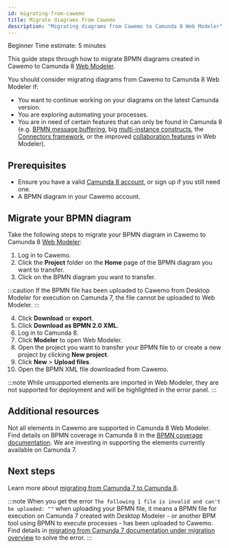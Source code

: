 ```yaml
---
id: migrating-from-cawemo
title: Migrate diagrams from Cawemo
description: "Migrating diagrams from Cawemo to Camunda 8 Web Modeler"
---
```


<span class="badge badge--beginner">Beginner</span>
<span class="badge badge--medium">Time estimate: 5 minutes</span>

This guide steps through how to migrate BPMN diagrams created in Cawemo to Camunda 8 [Web Modeler](https://modeler.cloud.camunda.io/).

You should consider migrating diagrams from Cawemo to Camunda 8 Web Modeler if:

- You want to continue working on your diagrams on the latest Camunda version.
- You are exploring automating your processes.
- You are in need of certain features that can only be found in Camunda 8 (e.g. [BPMN message buffering](/components/concepts/messages.md#message-buffering), big [multi-instance constructs](/components/modeler/bpmn/multi-instance/multi-instance.md), the [Connectors framework](/components/connectors/introduction.md), or the improved [collaboration features](/components/modeler/web-modeler/collaboration.md) in Web Modeler).

## Prerequisites

- Ensure you have a valid [Camunda 8 account](/guides/create-account.md), or sign up if you still need one.
- A BPMN diagram in your Cawemo account.

## Migrate your BPMN diagram

Take the following steps to migrate your BPMN diagram in Cawemo to Camunda 8 [Web Modeler](/components/modeler/web-modeler/launch-web-modeler.md):

1. Log in to Cawemo.
2. Click the **Project** folder on the **Home** page of the BPMN diagram you want to transfer.
3. Click on the BPMN diagram you want to transfer.

:::caution
If the BPMN file has been uploaded to Cawemo from Desktop Modeler for execution on Camunda 7, the file cannot be uploaded to Web Modeler.
:::

4. Click **Download** or **export**.
5. Click **Download as BPMN 2.0 XML**.
6. Log in to Camunda 8.
7. Click **Modeler** to open Web Modeler.
8. Open the project you want to transfer your BPMN file to or create a new project by clicking **New project**.
9. Click **New** > **Upload files**.
10. Open the BPMN XML file downloaded from Cawemo.

:::note
While unsupported elements are imported in Web Modeler, they are not supported for deployment and will be highlighted in the error panel.
:::

## Additional resources

Not all elements in Cawemo are supported in Camunda 8 Web Modeler. Find details on BPMN coverage in Camunda 8 in the [BPMN coverage documentation](/components/modeler/bpmn/bpmn-coverage.md). We are investing in supporting the elements currently available on Camunda 7.

## Next steps

Learn more about [migrating from Camunda 7 to Camunda 8](/guides/migrating-from-camunda-7/index.md).

:::note
When you get the error `The following 1 file is invalid and can't be uploaded: ""` when uploading your BPMN file, it means a BPMN file for execution on Camunda 7 created with Desktop Modeler - or another BPM tool using BPMN to execute processes - has been uploaded to Cawemo. Find details in [migrating from Camunda 7 documentation under migration overview](/guides/migrating-from-camunda-7/index.md) to solve the error.
:::
